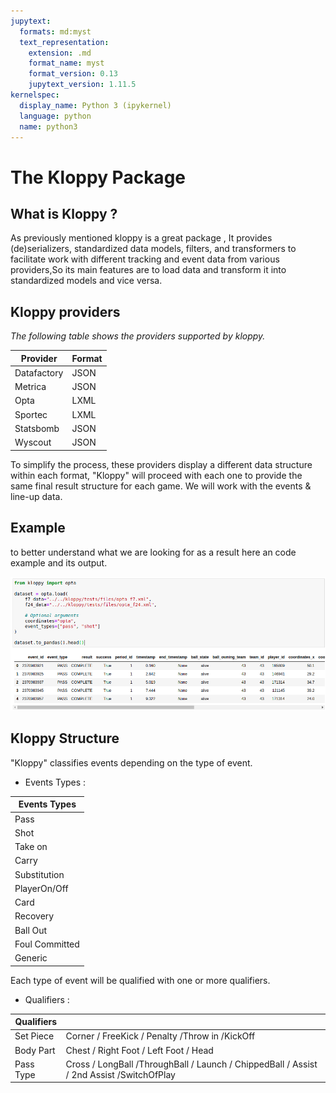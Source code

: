 ```yaml
---
jupytext:
  formats: md:myst
  text_representation:
    extension: .md
    format_name: myst
    format_version: 0.13
    jupytext_version: 1.11.5
kernelspec:
  display_name: Python 3 (ipykernel)
  language: python
  name: python3
---
```


# The Kloppy Package

## What is Kloppy ?

As previously mentioned kloppy is a great package , It provides (de)serializers, standardized data models, filters, and transformers to facilitate work with different tracking and event data from various providers,So its main features are to load data and transform it into standardized models and vice versa.


## Kloppy providers
*The following table shows the providers supported by kloppy.*

|Provider|Format|
|--------|------|
|Datafactory|JSON|
|Metrica|JSON
|Opta|LXML|
|Sportec|LXML|
|Statsbomb|JSON|
|Wyscout|JSON|

To simplify the process, these providers display a different data structure within each format, "Kloppy" will proceed with each one to provide the same final result structure for each game. We will work with the events & line-up data.
## Example
to better understand what we are looking for as a result here an code example and its output.

![optaexp](img/optaexp.png)


## Kloppy Structure
"Kloppy" classifies events depending on the type of event.
* Events Types :

|Events Types|
|------------|
|Pass|
|Shot|
|Take on|
|Carry|
|Substitution|
|PlayerOn/Off|
|Card|
|Recovery|
|Ball Out|
|Foul Committed|
|Generic|

Each type of event will be qualified with one or more qualifiers.
* Qualifiers :

|Qualifiers||
|------------|-|
|Set Piece|Corner / FreeKick / Penalty /Throw in /KickOff|
|Body Part|Chest / Right Foot / Left Foot / Head|
|Pass Type|Cross / LongBall /ThroughBall / Launch / ChippedBall / Assist / 2nd Assist /SwitchOfPlay |
